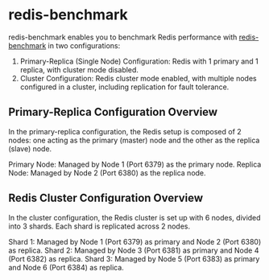 # redis-benchmark
redis-benchmark enables you to benchmark Redis performance with [redis-benchmark](https://redis.io/docs/latest/operate/oss_and_stack/management/optimization/benchmarks/) in two configurations:

1. Primary-Replica (Single Node) Configuration: Redis with 1 primary and 1 replica, with cluster mode disabled.
2. Cluster Configuration: Redis cluster mode enabled, with multiple nodes configured in a cluster, including replication for fault tolerance.

## Primary-Replica Configuration Overview
In the primary-replica configuration, the Redis setup is composed of 2 nodes: one acting as the primary (master) node and the other as the replica (slave) node.

Primary Node: Managed by Node 1 (Port 6379) as the primary node.
Replica Node: Managed by Node 2 (Port 6380) as the replica node.

## Redis Cluster Configuration Overview
In the cluster configuration, the Redis cluster is set up with 6 nodes, divided into 3 shards. Each shard is replicated across 2 nodes.

Shard 1: Managed by Node 1 (Port 6379) as primary and Node 2 (Port 6380) as replica.
Shard 2: Managed by Node 3 (Port 6381) as primary and Node 4 (Port 6382) as replica.
Shard 3: Managed by Node 5 (Port 6383) as primary and Node 6 (Port 6384) as replica.
